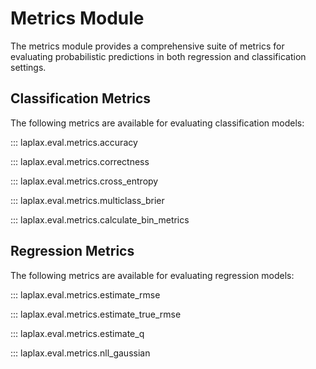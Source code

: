# Metrics Module

The metrics module provides a comprehensive suite of metrics for evaluating probabilistic predictions in both regression and classification settings.

## Classification Metrics

The following metrics are available for evaluating classification models:

::: laplax.eval.metrics.accuracy

::: laplax.eval.metrics.correctness

::: laplax.eval.metrics.cross_entropy

::: laplax.eval.metrics.multiclass_brier

::: laplax.eval.metrics.calculate_bin_metrics


## Regression Metrics

The following metrics are available for evaluating regression models:

::: laplax.eval.metrics.estimate_rmse

::: laplax.eval.metrics.estimate_true_rmse

::: laplax.eval.metrics.estimate_q

::: laplax.eval.metrics.nll_gaussian
